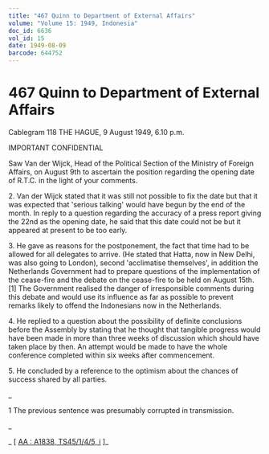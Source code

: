 ```yaml
---
title: "467 Quinn to Department of External Affairs"
volume: "Volume 15: 1949, Indonesia"
doc_id: 6636
vol_id: 15
date: 1949-08-09
barcode: 644752
---
```


# 467 Quinn to Department of External Affairs

Cablegram 118 THE HAGUE, 9 August 1949, 6.10 p.m.

IMPORTANT CONFIDENTIAL

Saw Van der Wijck, Head of the Political Section of the Ministry of Foreign Affairs, on August 9th to ascertain the position regarding the opening date of R.T.C. in the light of your comments.

2\. Van der Wijck stated that it was still not possible to fix the date but that it was expected that 'serious talking' would have begun by the end of the month. In reply to a question regarding the accuracy of a press report giving the 22nd as the opening date, he said that this date could not be but it appeared at present to be too early.

3\. He gave as reasons for the postponement, the fact that time had to be allowed for all delegates to arrive. (He stated that Hatta, now in New Delhi, was also going to London), second 'acclimatise themselves', in addition the Netherlands Government had to prepare questions of the implementation of the cease-fire and the debate on the cease-fire to be held on August 15th. [1] The Government realised the danger of irresponsible comments during this debate and would use its influence as far as possible to prevent remarks likely to offend the Indonesians now in the Netherlands.

4\. He replied to a question about the possibility of definite conclusions before the Assembly by stating that he thought that tangible progress would have been made in more than three weeks of discussion which should have taken place by then. An attempt would be made to have the whole conference completed within six weeks after commencement.

5\. He concluded by a reference to the optimism about the chances of success shared by all parties.

_

1 The previous sentence was presumably corrupted in transmission.

_

_ [ [AA : A1838, TS45/1/4/5, i](http://www.naa.gov.au/cgi-bin/Search?O=I&Number=644752) ]_
